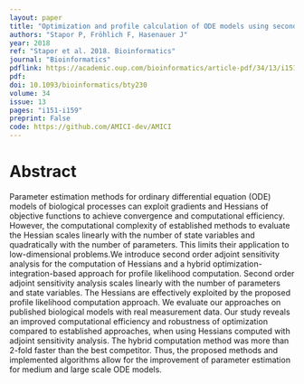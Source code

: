 ```yaml
---
layout: paper
title: "Optimization and profile calculation of ODE models using second order adjoint sensitivity analysis"
authors: "Stapor P, Fröhlich F, Hasenauer J"
year: 2018
ref: "Stapor et al. 2018. Bioinformatics"
journal: "Bioinformatics"
pdflink: https://academic.oup.com/bioinformatics/article-pdf/34/13/i151/25098355/bty230.pdf
pdf: 
doi: 10.1093/bioinformatics/bty230
volume: 34
issue: 13
pages: "i151-i159"
preprint: False
code: https://github.com/AMICI-dev/AMICI
---
```


# Abstract

Parameter estimation methods for ordinary differential equation (ODE) models of biological processes can exploit gradients and Hessians of objective functions to achieve convergence and computational efficiency. However, the computational complexity of established methods to evaluate the Hessian scales linearly with the number of state variables and quadratically with the number of parameters. This limits their application to low-dimensional problems.We introduce second order adjoint sensitivity analysis for the computation of Hessians and a hybrid optimization-integration-based approach for profile likelihood computation. Second order adjoint sensitivity analysis scales linearly with the number of parameters and state variables. The Hessians are effectively exploited by the proposed profile likelihood computation approach. We evaluate our approaches on published biological models with real measurement data. Our study reveals an improved computational efficiency and robustness of optimization compared to established approaches, when using Hessians computed with adjoint sensitivity analysis. The hybrid computation method was more than 2-fold faster than the best competitor. Thus, the proposed methods and implemented algorithms allow for the improvement of parameter estimation for medium and large scale ODE models.

